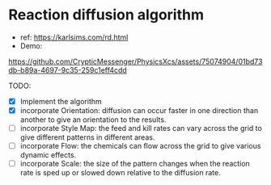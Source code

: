 # Reaction diffusion algorithm
- ref: https://karlsims.com/rd.html <br/>
- Demo:
  

https://github.com/CrypticMessenger/PhysicsXcs/assets/75074904/01bd73db-b89a-4697-9c35-259c1eff4cdd


  TODO:
- [x] Implement the algorithm
- [x] incorporate Orientation: diffusion can occur faster in one direction than another to give an orientation to the results.
- [ ] incorporate Style Map: the feed and kill rates can vary across the grid to give different patterns in different areas.
- [ ] incorporate Flow: the chemicals can flow across the grid to give various dynamic effects.
- [ ] incorporate Scale: the size of the pattern changes when the reaction rate is sped up or slowed down relative to the diffusion rate.
